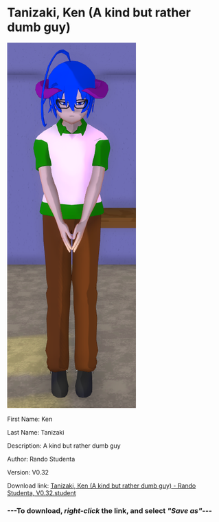 # Tanizaki, Ken (A kind but rather dumb guy)

<img src = "https://raw.githubusercontent.com/Arbiter1223/Daigaku-Gurashi-Custom-Students/master/Students/Files/Tanizaki%2C%20Ken%20(A%20kind%20but%20rather%20dumb%20guy).png">

First Name: Ken

Last Name: Tanizaki

Description: A kind but rather dumb guy

Author: Rando Studenta

Version: V0.32

Download link: <a href="https://raw.githubusercontent.com/Arbiter1223/Daigaku-Gurashi-Custom-Students/master/Students/Files/Tanizaki%2C%20Ken%20(A%20kind%20but%20rather%20dumb%20guy)%20-%20Rando%20Studenta%2C%20V0.32.student">Tanizaki, Ken (A kind but rather dumb guy) - Rando Studenta, V0.32.student</a>

### ---**To download, _right-click_ the link, and select _"Save as"_**---

